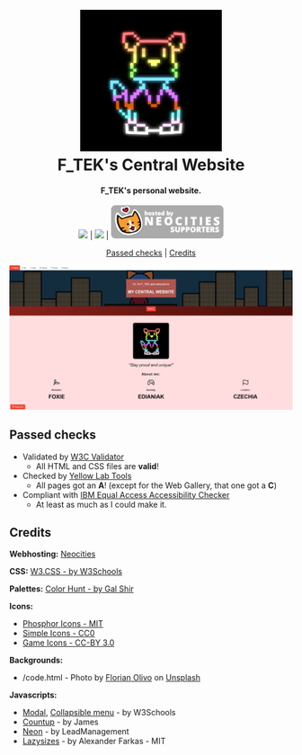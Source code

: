 <h1 align="center">
    <br>
    <img src="images/fill/fox.webp" width="50%">
    <br>
    F_TEK's Central Website
    <br>
</h1>

<h4 align="center">F_TEK's personal website.</h4>

<p align="center">
    <img src="https://www.w3.org/Icons/valid-html40"> |
    <img src="https://www.w3.org/Icons/valid-css"> |
    <img src="images/git/neocities-supporters.webp">
</p>

<p align="center">
    <a href="#passed-checks">Passed checks</a> |
    <a href="#credits">Credits</a>
</p>

![Screenshot](images/full/f-tek.webp)

## Passed checks

- Validated by [W3C Validator](https://validator.w3.org/)
	- All HTML and CSS files are **valid**!
- Checked by [Yellow Lab Tools](https://yellowlab.tools/)
	- All pages got an **A**! (except for the Web Gallery, that one got a **C**)
- Compliant with [IBM Equal Access Accessibility Checker](https://github.com/IBMa/equal-access)
	- At least as much as I could make it.

## Credits

**Webhosting:** [Neocities](https://neocities.org/)

**CSS:** [W3.CSS - by W3Schools](https://www.w3schools.com/w3css/)

**Palettes:** [Color Hunt - by Gal Shir](https://colorhunt.co/)

**Icons:**

- [Phosphor Icons - MIT](https://phosphoricons.com/)
- [Simple Icons - CC0](https://simpleicons.org)
- [Game Icons - CC-BY 3.0](https://game-icons.net/)

**Backgrounds:**

- /code.html - Photo by <a href="https://unsplash.com/@florianolv?utm_content=creditCopyText&utm_medium=referral&utm_source=unsplash">Florian Olivo</a> on <a href="https://unsplash.com/photos/lines-of-html-codes-4hbJ-eymZ1o?utm_content=creditCopyText&utm_medium=referral&utm_source=unsplash">Unsplash</a>

**Javascripts:**

- [Modal](https://www.w3schools.com/w3css/w3css_modal.asp), [Collapsible menu](https://www.w3schools.com/w3css/w3css_navigation.asp) - by W3Schools
- [Countup](https://codepen.io/jshakes/pen/KKpjdYv) - by James
- [Neon](https://codepen.io/leadmanagement/pen/zYvPRvx) - by LeadManagement
- [Lazysizes](https://github.com/aFarkas/lazysizes) - by Alexander Farkas - MIT

